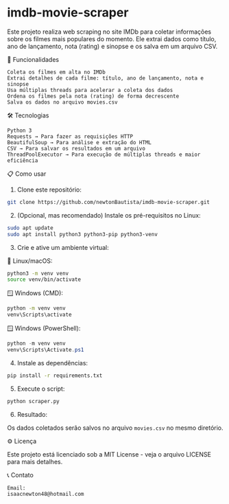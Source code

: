 # imdb-movie-scraper

Este projeto realiza web scraping no site IMDb para coletar informações sobre os filmes mais populares do momento. Ele extrai dados como título, ano de lançamento, nota (rating) e sinopse e os salva em um arquivo CSV.


🚀 Funcionalidades

    Coleta os filmes em alta no IMDb
    Extrai detalhes de cada filme: título, ano de lançamento, nota e sinopse
    Usa múltiplas threads para acelerar a coleta dos dados
    Ordena os filmes pela nota (rating) de forma decrescente
    Salva os dados no arquivo movies.csv


🛠️ Tecnologias

    Python 3
    Requests → Para fazer as requisições HTTP
    BeautifulSoup → Para análise e extração do HTML
    CSV → Para salvar os resultados em um arquivo
    ThreadPoolExecutor → Para execução de múltiplas threads e maior eficiência


📋 Como usar

1. Clone este repositório:

```bash
git clone https://github.com/newtonBautista/imdb-movie-scraper.git
```

2. (Opcional, mas recomendado) Instale os pré-requisitos no Linux:

```bash
sudo apt update
sudo apt install python3 python3-pip python3-venv
```

3. Crie e ative um ambiente virtual:

🐧 Linux/macOS:

```bash
python3 -m venv venv
source venv/bin/activate
```

🪟 Windows (CMD):

```cmd
python -m venv venv
venv\Scripts\activate
```

🪟 Windows (PowerShell):

```powershell
python -m venv venv
venv\Scripts\Activate.ps1
```

4. Instale as dependências:

```bash
pip install -r requirements.txt
```

5. Execute o script:

```bash
python scraper.py
```

6. Resultado:

Os dados coletados serão salvos no arquivo `movies.csv` no mesmo diretório.
   

⚙️ Licença

Este projeto está licenciado sob a MIT License - veja o arquivo LICENSE para mais detalhes.


📞 Contato

    Email:
    isaacnewton48@hotmail.com
